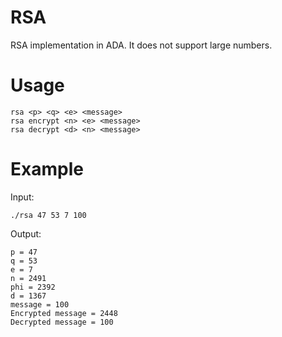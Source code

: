 # RSA
RSA implementation in ADA. It does not support large numbers.

# Usage
```
rsa <p> <q> <e> <message>
rsa encrypt <n> <e> <message>
rsa decrypt <d> <n> <message>
```

# Example

Input:

`./rsa 47 53 7 100`

Output:

```
p = 47
q = 53
e = 7
n = 2491
phi = 2392
d = 1367
message = 100
Encrypted message = 2448
Decrypted message = 100
```
